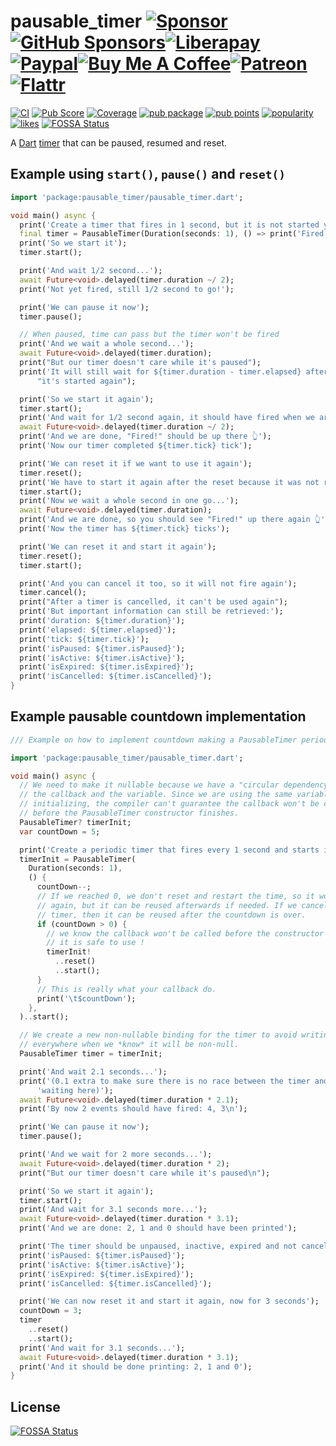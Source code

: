 # pausable\_timer [![Sponsor](https://img.shields.io/badge/-Sponsor-555555?style=flat-square)](https://github.com/llucax/llucax/blob/main/sponsoring-platforms.md)[![GitHub Sponsors](https://img.shields.io/badge/--ea4aaa?logo=github&style=flat-square)](https://github.com/sponsors/llucax)[![Liberapay](https://img.shields.io/badge/--f6c915?logo=liberapay&logoColor=black&style=flat-square)](https://liberapay.com/llucax/donate)[![Paypal](https://img.shields.io/badge/--0070ba?logo=paypal&style=flat-square)](https://www.paypal.com/donate?hosted_button_id=UZRR3REUC4SY2)[![Buy Me A Coffee](https://img.shields.io/badge/--ff813f?logo=buy-me-a-coffee&logoColor=white&style=flat-square)](https://www.buymeacoffee.com/llucax)[![Patreon](https://img.shields.io/badge/--f96854?logo=patreon&logoColor=white&style=flat-square)](https://www.patreon.com/llucax)[![Flattr](https://img.shields.io/badge/--6bc76b?logo=flattr&logoColor=white&style=flat-square)](https://flattr.com/@llucax)

[![CI](https://github.com/llucax/pausable_timer/workflows/CI/badge.svg)](https://github.com/llucax/pausable_timer/actions?query=branch%3Amain+workflow%3ACI+)
[![Pub Score](https://github.com/llucax/pausable_timer/workflows/Pub%20Score/badge.svg)](https://github.com/llucax/pausable_timer/actions?query=branch%3Amain+workflow%3A%22Pub+Score%22+)
[![Coverage](https://codecov.io/gh/llucax/pausable_timer/branch/main/graph/badge.svg)](https://codecov.io/gh/llucax/pausable_timer)
[![pub package](https://img.shields.io/pub/v/pausable_timer.svg)](https://pub.dev/packages/pausable_timer)
[![pub points](https://badges.bar/pausable_timer/pub%20points)](https://pub.dev/packages/pausable_timer/score)
[![popularity](https://badges.bar/pausable_timer/popularity)](https://pub.dev/packages/pausable_timer/score)
[![likes](https://badges.bar/pausable_timer/likes)](https://pub.dev/packages/pausable_timer/score)
[![FOSSA Status](https://app.fossa.com/api/projects/git%2Bgithub.com%2Fllucax%2Fpausable_timer.svg?type=shield)](https://app.fossa.com/projects/git%2Bgithub.com%2Fllucax%2Fpausable_timer?ref=badge_shield)

A [Dart](https://dart.dev/)
[timer](https://api.dart.dev/stable/dart-async/Timer/Timer.html) that can be
paused, resumed and reset.

## Example using `start()`, `pause()` and `reset()`

```dart
import 'package:pausable_timer/pausable_timer.dart';

void main() async {
  print('Create a timer that fires in 1 second, but it is not started yet');
  final timer = PausableTimer(Duration(seconds: 1), () => print('Fired!'));
  print('So we start it');
  timer.start();

  print('And wait 1/2 second...');
  await Future<void>.delayed(timer.duration ~/ 2);
  print('Not yet fired, still 1/2 second to go!');

  print('We can pause it now');
  timer.pause();

  // When paused, time can pass but the timer won't be fired
  print('And we wait a whole second...');
  await Future<void>.delayed(timer.duration);
  print("But our timer doesn't care while it's paused");
  print('It will still wait for ${timer.duration - timer.elapsed} after '
      "it's started again");

  print('So we start it again');
  timer.start();
  print('And wait for 1/2 second again, it should have fired when we are done');
  await Future<void>.delayed(timer.duration ~/ 2);
  print('And we are done, "Fired!" should be up there 👆');
  print('Now our timer completed ${timer.tick} tick');

  print('We can reset it if we want to use it again');
  timer.reset();
  print('We have to start it again after the reset because it was not running');
  timer.start();
  print('Now we wait a whole second in one go...');
  await Future<void>.delayed(timer.duration);
  print('And we are done, so you should see "Fired!" up there again 👆');
  print('Now the timer has ${timer.tick} ticks');

  print('We can reset it and start it again');
  timer.reset();
  timer.start();

  print('And you can cancel it too, so it will not fire again');
  timer.cancel();
  print("After a timer is cancelled, it can't be used again");
  print('But important information can still be retrieved:');
  print('duration: ${timer.duration}');
  print('elapsed: ${timer.elapsed}');
  print('tick: ${timer.tick}');
  print('isPaused: ${timer.isPaused}');
  print('isActive: ${timer.isActive}');
  print('isExpired: ${timer.isExpired}');
  print('isCancelled: ${timer.isCancelled}');
}
```

## Example pausable countdown implementation

```dart
/// Example on how to implement countdown making a PausableTimer periodic.

import 'package:pausable_timer/pausable_timer.dart';

void main() async {
  // We need to make it nullable because we have a "circular dependency" between
  // the callback and the variable. Since we are using the same variable we are
  // initializing, the compiler can't guarantee the callback won't be called
  // before the PausableTimer constructor finishes.
  PausableTimer? timerInit;
  var countDown = 5;

  print('Create a periodic timer that fires every 1 second and starts it');
  timerInit = PausableTimer(
    Duration(seconds: 1),
    () {
      countDown--;
      // If we reached 0, we don't reset and restart the time, so it won't fire
      // again, but it can be reused afterwards if needed. If we cancel the
      // timer, then it can be reused after the countdown is over.
      if (countDown > 0) {
        // we know the callback won't be called before the constructor ends, so
        // it is safe to use !
        timerInit!
          ..reset()
          ..start();
      }
      // This is really what your callback do.
      print('\t$countDown');
    },
  )..start();

  // We create a new non-nullable binding for the timer to avoid writing timer!
  // everywhere when we *know* it will be non-null.
  PausableTimer timer = timerInit;

  print('And wait 2.1 seconds...');
  print('(0.1 extra to make sure there is no race between the timer and the '
      'waiting here)');
  await Future<void>.delayed(timer.duration * 2.1);
  print('By now 2 events should have fired: 4, 3\n');

  print('We can pause it now');
  timer.pause();

  print('And we wait for 2 more seconds...');
  await Future<void>.delayed(timer.duration * 2);
  print("But our timer doesn't care while it's paused\n");

  print('So we start it again');
  timer.start();
  print('And wait for 3.1 seconds more...');
  await Future<void>.delayed(timer.duration * 3.1);
  print('And we are done: 2, 1 and 0 should have been printed');

  print('The timer should be unpaused, inactive, expired and not cancelled');
  print('isPaused: ${timer.isPaused}');
  print('isActive: ${timer.isActive}');
  print('isExpired: ${timer.isExpired}');
  print('isCancelled: ${timer.isCancelled}');

  print('We can now reset it and start it again, now for 3 seconds');
  countDown = 3;
  timer
    ..reset()
    ..start();
  print('And wait for 3.1 seconds...');
  await Future<void>.delayed(timer.duration * 3.1);
  print('And it should be done printing: 2, 1 and 0');
}
```


## License
[![FOSSA Status](https://app.fossa.com/api/projects/git%2Bgithub.com%2Fllucax%2Fpausable_timer.svg?type=large)](https://app.fossa.com/projects/git%2Bgithub.com%2Fllucax%2Fpausable_timer?ref=badge_large)